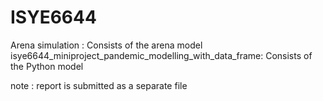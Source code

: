 # ISYE6644

Arena simulation : Consists of the arena model
isye6644_miniproject_pandemic_modelling_with_data_frame: Consists of the Python model

note : report is submitted as a separate file
